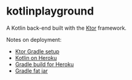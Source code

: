 # kotlinplayground

A Kotlin back-end built with the [Ktor](http://ktor.io/) framework.

Notes on deployment:
- [Ktor Gradle setup](http://ktor.io/quickstart/index.html#gradle-setup)
- [Kotlin on Heroku](https://devcenter.heroku.com/articles/getting-started-with-kotlin#define-a-procfile)
- [Gradle build for Heroku](https://devcenter.heroku.com/articles/deploying-gradle-apps-on-heroku#verify-that-your-build-file-is-set-up-correctly)
- [Gradle fat jar](https://www.baeldung.com/gradle-fat-jar)
